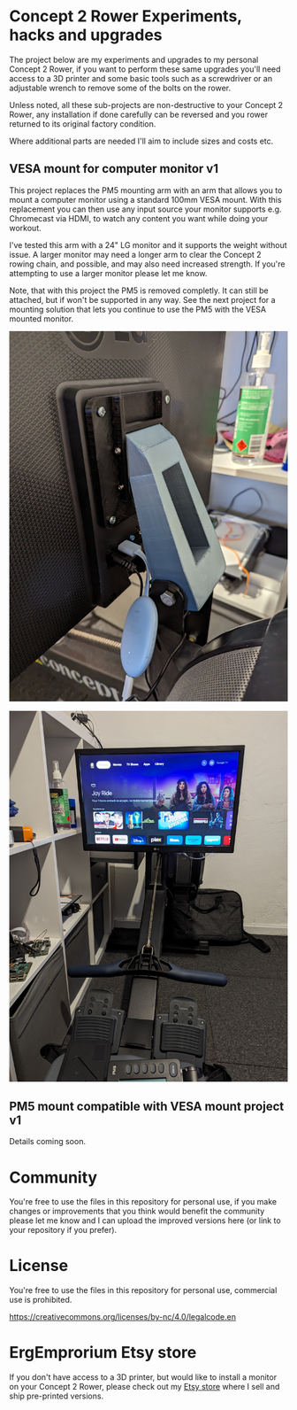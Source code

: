 # Concept 2 Rower Experiments, hacks and upgrades

The project below are my experiments and upgrades to my personal Concept 2 Rower, if you want to perform these same upgrades
you'll need access to a 3D printer and some basic tools such as a screwdriver or an adjustable wrench to remove some of the 
bolts on the rower.

Unless noted, all these sub-projects are non-destructive to your Concept 2 Rower, any installation if done carefully can be reversed
and you rower returned to its original factory condition.

Where additional parts are needed I'll aim to include sizes and costs etc.

## VESA mount for computer monitor v1
This project replaces the PM5 mounting arm with an arm that allows you to mount a computer monitor using a standard 100mm VESA mount.
With this replacement you can then use any input source your monitor supports e.g. Chromecast via HDMI, to watch any content you want
while doing your workout.

I've tested this arm with a 24" LG monitor and it supports the weight without issue. A larger monitor may need a longer arm to clear the 
Concept 2 rowing chain, and possible, and may also need increased strength. If you're attempting to use a larger monitor please let me know.

Note, that with this project the PM5 is removed completly. It can still be attached, but if won't be supported in any way. See the
next project for a mounting solution that lets you continue to use the PM5 with the VESA mounted monitor.

![VESA mount and monitor arm](/vesa%20mount%20v1/images/arm.jpg)

![24" LG monitor in use](/vesa%20mount%20v1/images/monitor.jpg)

## PM5 mount compatible with VESA mount project v1
Details coming soon.

# Community
You're free to use the files in this repository for personal use, if you make changes or improvements that you think would benefit the community please
let me know and I can upload the improved versions here (or link to your repository if you prefer).

# License
You're free to use the files in this repository for personal use, commercial use is prohibited.

https://creativecommons.org/licenses/by-nc/4.0/legalcode.en

# ErgEmprorium Etsy store
If you don't have access to a 3D printer, but would like to install a monitor on your Concept 2 Rower, please check out my  [Etsy store](https://www.etsy.com/au/listing/1634016026/vesa-monitor-arm-for-concept-2-rower) where I sell and ship pre-printed versions.